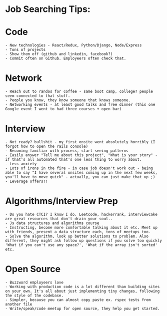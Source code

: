 # Job Searching Tips:

# Code 
	- New technologies - React/Redux, Python/Django, Node/Express
	- Tons of projects 
	- Show them off (github and linkedin, facebook?)
	- Commit often on Github. Employeers often check that. 

# Network
	- Reach out to randos for coffee - same boot camp, college? people seem connected to that stuff.
	- People you know, they know someone that knows someone.  
	- Networking events - at least good talks and free dinner (this one Google event I went to had three courses + open bar)

# Interview 
	- Not ready? bullshit - my first onsite went absolutely horribly (I forgot how to open the rails console) 
	- Becoming familiar with process, start seeing patterns
	- Easily answer "Tell me about this project", "What is your story" - if that's all automated that's one less thing to worry about. 
	- Less anxiety 
	- Lots of irons in the fire - in case job doesn't work out - being able to say "I have several onsites coming up in the next few weeks, you'll have to move quick" - actually, you can just make that up ;)
	- Leverage offers!!

# Algorithms/Interview Prep
	- Do you hate CTCI? I know I do. Leetcode, hackerrank, interviewcake are great resources that don't drain your soul.. 
	- Js data structures and algorithms course
	- Instructing, become more comfortable talking about it etc. Meet up with friends, present a data structure each, tons of meetups too.
	- Solve the algorithm, look up better solutions to problem. Also different, they might ask follow up questions if you solve too quickly 'What if you can't use any space?', 'What if the array isn't sorted' etc. 

# Open Source 
	- Buzzword employeers love 
	- Working with production code is a lot different than building sites on your own. It's all about just implementing tiny changes, following the style of the codebase.
	- Simpler, because you can almost copy paste ex. rspec tests from another file 
	- Write/speak/code meetup for open source, they help you get started. 